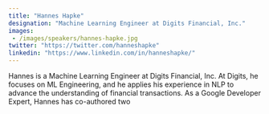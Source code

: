 ```yaml
---
title: "Hannes Hapke"
designation: "Machine Learning Engineer at Digits Financial, Inc."
images: 
 - /images/speakers/hannes-hapke.jpg
twitter: "https://twitter.com/hanneshapke"
linkedin: "https://www.linkedin.com/in/hanneshapke/"
---
```


Hannes is a Machine Learning Engineer at Digits Financial, Inc. At Digits, he focuses on ML Engineering, and he applies his experience in NLP to advance the understanding of financial transactions.
As a Google Developer Expert, Hannes has co-authored two 